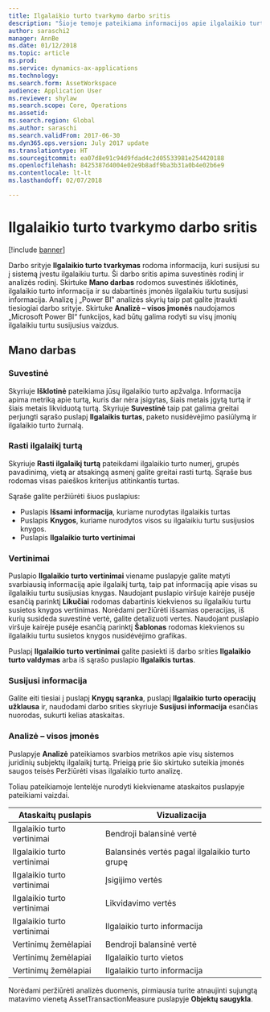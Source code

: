 ```yaml
---
title: Ilgalaikio turto tvarkymo darbo sritis
description: "Šioje temoje pateikiama informacijos apie ilgalaikio turto tvarkymo darbo sritį. Šioje darbo srityje rodoma informacija, kuri susijusi su į sistemą įvestu ilgalaikiu turtu. Ji apima suvestinės rodinį ir analizės rodinį."
author: saraschi2
manager: AnnBe
ms.date: 01/12/2018
ms.topic: article
ms.prod: 
ms.service: dynamics-ax-applications
ms.technology: 
ms.search.form: AssetWorkspace
audience: Application User
ms.reviewer: shylaw
ms.search.scope: Core, Operations
ms.assetid: 
ms.search.region: Global
ms.author: saraschi
ms.search.validFrom: 2017-06-30
ms.dyn365.ops.version: July 2017 update
ms.translationtype: HT
ms.sourcegitcommit: ea07d8e91c94d9fdad4c2d05533981e254420188
ms.openlocfilehash: 8425387d4004e02e9b8adf9ba3b31a0b4e02b6e9
ms.contentlocale: lt-lt
ms.lasthandoff: 02/07/2018

---
```


# <a name="fixed-asset-management-workspace"></a>Ilgalaikio turto tvarkymo darbo sritis

[!include [banner](../includes/banner.md)]

Darbo srityje **Ilgalaikio turto tvarkymas** rodoma informacija, kuri susijusi su į sistemą įvestu ilgalaikiu turtu. Ši darbo sritis apima suvestinės rodinį ir analizės rodinį. Skirtuke **Mano darbas** rodomos suvestinės išklotinės, ilgalaikio turto informacija ir su dabartinės įmonės ilgalaikiu turtu susijusi informacija. Analizę į „Power BI‟ analizės skyrių taip pat galite įtraukti tiesiogiai darbo srityje. Skirtuke **Analizė – visos įmonės** naudojamos „Microsoft Power BI“ funkcijos, kad būtų galima rodyti su visų įmonių ilgalaikiu turtu susijusius vaizdus.

## <a name="my-work"></a>Mano darbas

### <a name="summary"></a>Suvestinė

Skyriuje **Išklotinė** pateikiama jūsų ilgalaikio turto apžvalga. Informacija apima metriką apie turtą, kuris dar nėra įsigytas, šiais metais įgytą turtą ir šiais metais likviduotą turtą. Skyriuje **Suvestinė** taip pat galima greitai perjungti sąrašo puslapį **Ilgalaikis turtas**, paketo nusidėvėjimo pasiūlymą ir ilgalaikio turto žurnalą.

### <a name="find-fixed-assets"></a>Rasti ilgalaikį turtą

Skyriuje **Rasti ilgalaikį turtą** pateikdami ilgalaikio turto numerį, grupės pavadinimą, vietą ar atsakingą asmenį galite greitai rasti turtą. Sąraše bus rodomas visas paieškos kriterijus atitinkantis turtas.

Sąraše galite peržiūrėti šiuos puslapius:

 - Puslapis **Išsami informacija**, kuriame nurodytas ilgalaikis turtas
 - Puslapis **Knygos**, kuriame nurodytos visos su ilgalaikiu turtu susijusios knygos.
 - Puslapis **Ilgalaikio turto vertinimai**

### <a name="valuations"></a>Vertinimai

Puslapio **Ilgalaikio turto vertinimai** viename puslapyje galite matyti svarbiausią informaciją apie ilgalaikį turtą, taip pat informaciją apie visas su ilgalaikiu turtu susijusias knygas. Naudojant puslapio viršuje kairėje pusėje esančią parinktį **Likučiai** rodomas dabartinis kiekvienos su ilgalaikiu turtu susietos knygos vertinimas. Norėdami peržiūrėti išsamias operacijas, iš kurių susideda suvestinė vertė, galite detalizuoti vertes. Naudojant puslapio viršuje kairėje pusėje esančią parinktį **Šablonas** rodomas kiekvienos su ilgalaikiu turtu susietos knygos nusidėvėjimo grafikas.

Puslapį **Ilgalaikio turto vertinimai** galite pasiekti iš darbo srities **Ilgalaikio turto valdymas** arba iš sąrašo puslapio **Ilgalaikis turtas**.

### <a name="related-information"></a>Susijusi informacija

Galite eiti tiesiai į puslapį **Knygų sąranka**, puslapį **Ilgalaikio turto operacijų užklausa** ir, naudodami darbo srities skyriuje **Susijusi informacija** esančias nuorodas, sukurti kelias ataskaitas.

### <a name="analytics--all-companies"></a>Analizė – visos įmonės

Puslapyje **Analizė** pateikiamos svarbios metrikos apie visų sistemos juridinių subjektų ilgalaikį turtą. Prieigą prie šio skirtuko suteikia įmonės saugos teisės Peržiūrėti visas ilgalaikio turto analizę.

Toliau pateikiamoje lentelėje nurodyti kiekviename ataskaitos puslapyje pateikiami vaizdai.

| Ataskaitų puslapis            | Vizualizacija        |
|------------------------|----------------------|
| Ilgalaikio turto vertinimai | Bendroji balansinė vertė |
| Ilgalaikio turto vertinimai | Balansinės vertės pagal ilgalaikio turto grupę |
| Ilgalaikio turto vertinimai | Įsigijimo vertės |
| Ilgalaikio turto vertinimai | Likvidavimo vertės |
| Ilgalaikio turto vertinimai | Ilgalaikio turto informacija |
| Vertinimų žemėlapiai        | Bendroji balansinė vertė |
| Vertinimų žemėlapiai        | Ilgalaikio turto vietos |
| Vertinimų žemėlapiai        | Ilgalaikio turto informacija |

Norėdami peržiūrėti analizės duomenis, pirmiausia turite atnaujinti sujungtą matavimo vienetą AssetTransactionMeasure puslapyje **Objektų saugykla**.

